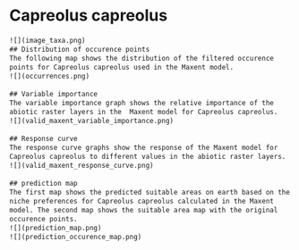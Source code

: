 # Capreolus capreolus 
    ![](image_taxa.png) 
    ## Distribution of occurence points 
    The following map shows the distribution of the filtered occurence points for Capreolus capreolus used in the Maxent model. 
    ![](occurrences.png)
    
    ## Variable importance 
    The variable importance graph shows the relative importance of the abiotic raster layers in the  Maxent model for Capreolus capreolus. 
    ![](valid_maxent_variable_importance.png)
    
    ## Response curve 
    The response curve graphs show the response of the Maxent model for Capreolus capreolus to different values in the abiotic raster layers. 
    ![](valid_maxent_response_curve.png)
    
    ## prediction map 
    The first map shows the predicted suitable areas on earth based on the niche preferences for Capreolus capreolus calculated in the Maxent model. The second map shows the suitable area map with the original occurence points. 
    ![](prediction_map.png)
    ![](prediction_occurence_map.png)
    
